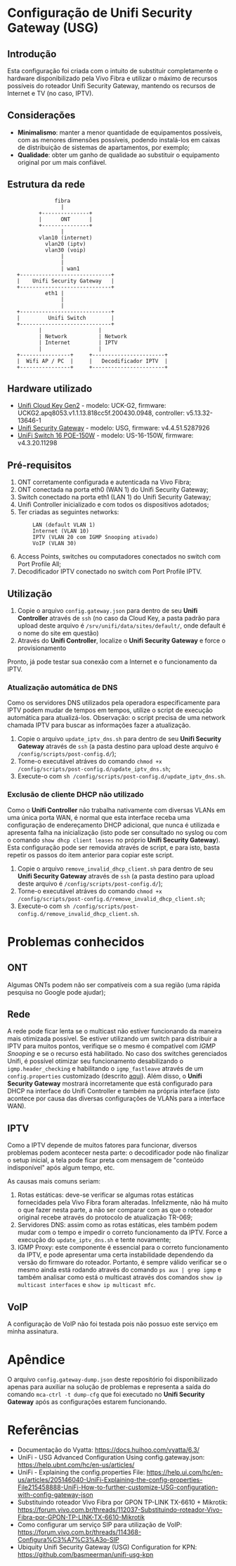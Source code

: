 # Configuração de Unifi Security Gateway (USG)

## Introdução
Esta configuração foi criada com o intuito de substituir completamente o hardware disponibilizado pela Vivo Fibra e utilizar o máximo de recursos possíveis do roteador Unifi Security Gateway, mantendo os recursos de Internet e TV (no caso, IPTV).

## Considerações
* **Minimalismo**: manter a menor quantidade de equipamentos possíveis, com as menores dimensões possíveis, podendo instalá-los em caixas de distribuição de sistemas de apartamentos, por exemplo;
* **Qualidade**: obter um ganho de qualidade ao substituir o equipamento original por um mais confiável.

## Estrutura da rede
```
               fibra
                 |
          +---------------+
          |      ONT      |
          +---------------+
                 |
          vlan10 (internet)
            vlan20 (iptv)
            vlan30 (voip)
                 |
                 |
                 | wan1
   +-----------------------------+
   |    Unifi Security Gateway   |
   +-----------------------------+
            eth1 |
                 |
                 |
   +-----------------------------+
   |         Unifi Switch        |
   +-----------------------------+
          |                  |
          | Network          | Network                 
          | Internet         | IPTV
          |                  |
   +----------------+     +-----------------------+
   |  Wifi AP / PC  |     |   Decodificador IPTV  |
   +----------------+     +-----------------------+
```

## Hardware utilizado
* [Unifi Cloud Key Gen2](https://unifi-protect.ui.com/cloud-key-gen2) - modelo: UCK-G2, firmware: UCKG2.apq8053.v1.1.13.818cc5f.200430.0948, controller: v5.13.32-13646-1
* [Unifi Security Gateway](https://www.ui.com/unifi-routing/usg/) - modelo: USG, firmware: v4.4.51.5287926
* [UniFi Switch 16 POE-150W](https://www.ui.com/unifi-switching/unifi-switch-16-150w/) - modelo: US-16-150W, firmware: v4.3.20.11298

## Pré-requisitos
1. ONT corretamente configurada e autenticada na Vivo Fibra;
2. ONT conectada na porta eth0 (WAN 1) do Unifi Security Gateway;
3. Switch conectado na porta eth1 (LAN 1) do Unifi Security Gateway;
4. Unifi Controller inicializado e com todos os dispositivos adotados;
5. Ter criadas as seguintes networks: 
```
        LAN (default VLAN 1)
        Internet (VLAN 10)
        IPTV (VLAN 20 com IGMP Snooping ativado)
        VoIP (VLAN 30)
```
6. Access Points, switches ou computadores conectados no switch com Port Profile All;
7. Decodificador IPTV conectado no switch com Port Profile IPTV.

## Utilização
1. Copie o arquivo `config.gateway.json` para dentro de seu **Unifi Controller** através de `ssh` (no caso da Cloud Key, a pasta padrão para upload deste arquivo é `/srv/unifi/data/sites/default/`, onde default é o nome do site em questão)
2. Através do **Unifi Controller**, localize o  **Unifi Security Gateway** e force o provisionamento

Pronto, já pode testar sua conexão com a Internet e o funcionamento da IPTV.

### Atualização automática de DNS
Como os servidores DNS utilizados pela operadora especificamente para IPTV podem mudar de tempos em tempos, utilize o script de execução automática para atualizá-los. Observação: o script precisa de uma network chamada IPTV para buscar as informações fazer a atualização.
1. Copie o arquivo `update_iptv_dns.sh` para dentro de seu **Unifi Security Gateway** através de `ssh` (a pasta destino para upload deste arquivo é `/config/scripts/post-config.d/`);
2. Torne-o executável atráves do comando `chmod +x /config/scripts/post-config.d/update_iptv_dns.sh`;
3. Execute-o com `sh /config/scripts/post-config.d/update_iptv_dns.sh`.

### Exclusão de cliente DHCP não utilizado
Como o **Unifi Controller** não trabalha nativamente com diversas VLANs em uma única porta WAN, é normal que esta interface receba uma configuração de endereçamento DHCP adicional, que nunca é utilizada e apresenta falha na inicialização (isto pode ser consultado no syslog ou com o comando `show dhcp client leases` no próprio **Unifi Security Gateway**). Esta configuração pode ser removida através de script, e para isto, basta repetir os passos do item anterior para copiar este script.
1. Copie o arquivo `remove_invalid_dhcp_client.sh` para dentro de seu **Unifi Security Gateway** através de `ssh` (a pasta destino para upload deste arquivo é `/config/scripts/post-config.d/`);
2. Torne-o executável atráves do comando `chmod +x /config/scripts/post-config.d/remove_invalid_dhcp_client.sh`;
3. Execute-o com `sh /config/scripts/post-config.d/remove_invalid_dhcp_client.sh`.

# Problemas conhecidos
## ONT
Algumas ONTs podem não ser compatíveis com a sua região (uma rápida pesquisa no Google pode ajudar);

## Rede
A rede pode ficar lenta se o multicast não estiver funcionando da maneira mais otimizada possível. Se estiver utilizando um switch para distribuir a IPTV para muitos pontos, verifique se o mesmo é compatível com *IGMP Snooping* e se o recurso está habilitado. No caso dos switches gerenciados Unifi, é possível otimizar seu funcionamento desabilizando o `igmp.header_checking` e habilitando o `igmp_fastleave` através de um `config.properties` customizado (descrito [aqui](usw.md)). Além disso, o **Unifi Security Gateway** mostrará incorretamente que está configurado para DHCP na interface do Unifi Controller e também na própria interface (isto acontece por causa das diversas configurações de VLANs para a interface WAN).

## IPTV
Como a IPTV depende de muitos fatores para funcionar, diversos problemas podem acontecer nesta parte: o decodificador pode não finalizar o setup inicial, a tela pode ficar preta com mensagem de "conteúdo indisponível" após algum tempo, etc.

As causas mais comuns seriam:
1. Rotas estáticas: deve-se verificar se algumas rotas estáticas fornecidades pela Vivo Fibra foram alteradas. Infelizmente, não há muito o que fazer nesta parte, a não ser comparar com as que o roteador original recebe através do protocolo de atualização TR-069;
2. Servidores DNS: assim como as rotas estáticas, eles também podem mudar com o tempo e impedir o correto funcionamento da IPTV. Force a execução do `update_iptv_dns.sh` e tente novamente;
3. IGMP Proxy: este componente é essencial para o correto funcionamento da IPTV, e pode apresentar uma certa instabilidade dependendo da versão do firmware do roteador. Portanto, é sempre válido verificar se o mesmo ainda está rodando através do comando `ps aux | grep igmp` e também analisar como está o multicast através dos comandos `show ip multicast interfaces` e `show ip multicast mfc`.

## VoIP
A configuração de VoIP não foi testada pois não possuo este serviço em minha assinatura.

# Apêndice
O arquivo `config.gateway-dump.json` deste repositório foi disponibilizado apenas para auxiliar na solução de problemas e representa a saída do comando `mca-ctrl -t dump-cfg` que foi executado no **Unifi Security Gateway** após as configurações estarem funcionando.

# Referências
* Documentação do Vyatta: https://docs.huihoo.com/vyatta/6.3/
* UniFi - USG Advanced Configuration Using config.gateway.json: https://help.ubnt.com/hc/en-us/articles/
* UniFi - Explaining the config.properties File: https://help.ui.com/hc/en-us/articles/205146040-UniFi-Explaining-the-config-properties-File215458888-UniFi-How-to-further-customize-USG-configuration-with-config-gateway-json
* Substituindo roteador Vivo Fibra por GPON TP-LINK TX-6610 + Mikrotik: https://forum.vivo.com.br/threads/112037-Substituindo-roteador-Vivo-Fibra-por-GPON-TP-LINK-TX-6610-Mikrotik
* Como configurar um serviço SIP para utilização de VoIP: https://forum.vivo.com.br/threads/114368-Configura%C3%A7%C3%A3o-SIP
* Ubiquity Unifi Security Gateway (USG) Configuration for KPN: https://github.com/basmeerman/unifi-usg-kpn